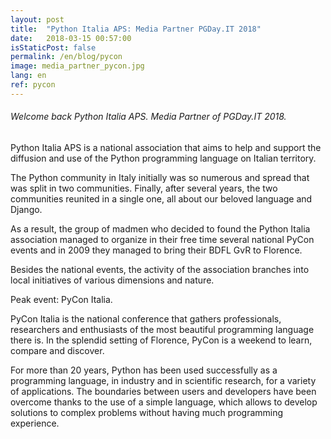 ```yaml
---
layout: post
title:  "Python Italia APS: Media Partner PGDay.IT 2018"
date:   2018-03-15 00:57:00
isStaticPost: false
permalink: /en/blog/pycon
image: media_partner_pycon.jpg
lang: en
ref: pycon
---
```


<h6>Welcome back Python Italia APS. Media Partner of PGDay.IT 2018.</h6>

Python Italia APS is a national association that aims to help and support the diffusion and use of the Python programming language on Italian territory.

The Python community in Italy initially was so numerous and spread that was split in two communities. Finally, after several years, the two communities reunited in a single one, all about our beloved language and Django.

As a result, the group of madmen who decided to found the Python Italia association managed to organize in their free time several national PyCon events and in 2009 they managed to bring their BDFL GvR to Florence.

Besides the national events, the activity of the association branches into local initiatives of various dimensions and nature.

Peak event: PyCon Italia.

PyCon Italia is the national conference that gathers professionals, researchers and enthusiasts of the most beautiful programming language there is. In the splendid setting of Florence, PyCon is a weekend to learn, compare and discover.

For more than 20 years, Python has been used successfully as a programming language, in industry and in scientific research, for a variety of applications. The boundaries between users and developers have been overcome thanks to the use of a simple language, which allows to develop solutions to complex problems without having much programming experience.

